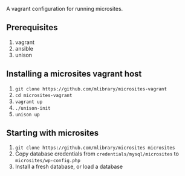 A vagrant configuration for running microsites.

## Prerequisites

1. vagrant
1. ansible
1. unison

## Installing a microsites vagrant host

1. `git clone https://github.com/mlibrary/microsites-vagrant`
1. `cd microsites-vagrant`
1. `vagrant up`
1. `./unison-init`
1. `unison up`

## Starting with microsites

1. `git clone https://github.com/mlibrary/microsites microsites`
1. Copy database credentials from `credentials/mysql/microsites` to `microsites/wp-config.php`
1. Install a fresh database, or load a database
